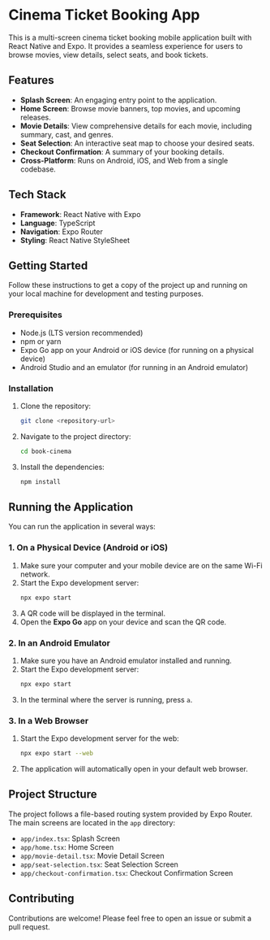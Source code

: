 # Cinema Ticket Booking App

This is a multi-screen cinema ticket booking mobile application built with React Native and Expo. It provides a seamless experience for users to browse movies, view details, select seats, and book tickets.

## Features

- **Splash Screen**: An engaging entry point to the application.
- **Home Screen**: Browse movie banners, top movies, and upcoming releases.
- **Movie Details**: View comprehensive details for each movie, including summary, cast, and genres.
- **Seat Selection**: An interactive seat map to choose your desired seats.
- **Checkout Confirmation**: A summary of your booking details.
- **Cross-Platform**: Runs on Android, iOS, and Web from a single codebase.

## Tech Stack

- **Framework**: React Native with Expo
- **Language**: TypeScript
- **Navigation**: Expo Router
- **Styling**: React Native StyleSheet

## Getting Started

Follow these instructions to get a copy of the project up and running on your local machine for development and testing purposes.

### Prerequisites

- Node.js (LTS version recommended)
- npm or yarn
- Expo Go app on your Android or iOS device (for running on a physical device)
- Android Studio and an emulator (for running in an Android emulator)

### Installation

1.  Clone the repository:
    ```bash
    git clone <repository-url>
    ```
2.  Navigate to the project directory:
    ```bash
    cd book-cinema
    ```
3.  Install the dependencies:
    ```bash
    npm install
    ```

## Running the Application

You can run the application in several ways:

### 1. On a Physical Device (Android or iOS)

1.  Make sure your computer and your mobile device are on the same Wi-Fi network.
2.  Start the Expo development server:
    ```bash
    npx expo start
    ```
3.  A QR code will be displayed in the terminal.
4.  Open the **Expo Go** app on your device and scan the QR code.

### 2. In an Android Emulator

1.  Make sure you have an Android emulator installed and running.
2.  Start the Expo development server:
    ```bash
    npx expo start
    ```
3.  In the terminal where the server is running, press `a`.

### 3. In a Web Browser

1.  Start the Expo development server for the web:
    ```bash
    npx expo start --web
    ```
2.  The application will automatically open in your default web browser.

## Project Structure

The project follows a file-based routing system provided by Expo Router. The main screens are located in the `app` directory:

- `app/index.tsx`: Splash Screen
- `app/home.tsx`: Home Screen
- `app/movie-detail.tsx`: Movie Detail Screen
- `app/seat-selection.tsx`: Seat Selection Screen
- `app/checkout-confirmation.tsx`: Checkout Confirmation Screen

## Contributing

Contributions are welcome! Please feel free to open an issue or submit a pull request.
